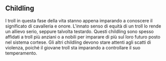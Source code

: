 ## Childling
I troll in questa fase della vita stanno appena imparando a conoscere il significato di cavalleria e onore. L'innato senso di equità di un troll lo rende un allievo serio, seppure talvolta testardo. Questi childling sono spesso affidati a troll più anziani o a nobili per imparare di più sul loro futuro posto nel sistema cortese. Gli altri childling devono stare attenti agli scatti di violenza, poiché il giovane troll sta imparando a controllare il suo temperamento.